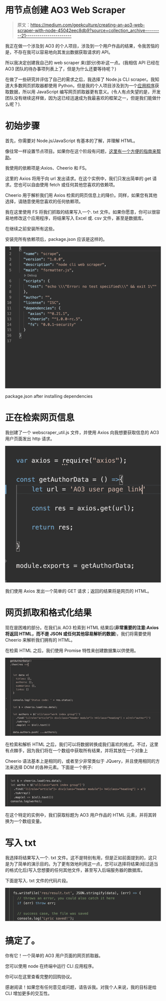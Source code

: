 # 用节点创建 AO3 Web Scraper

> 原文：<https://medium.com/geekculture/creating-an-ao3-web-scraper-with-node-45042eec8db9?source=collection_archive---------21----------------------->

我正在做一个涉及到 AO3 的个人项目，涉及到一个用户作品的结果，令我苦恼的是，不存在我可以容易地向其发出数据获取请求的 API。

所以我决定创建我自己的 web scraper 来(部分)弥补这一点。(我相信 API 已经在 AO3 团队的待办事项列表上了，但是为什么还要等待呢？)

在做了一些研究并评估了自己的需求之后，我选择了 Node.js CLI scraper。我知道大多数网页抓取器都使用 Python，但是我的个人项目涉及到为一个[应用程序](https://sapper.svelte.dev/)获取数据，所以用 JavaScript 编写网页抓取器更有意义。(令人有点失望的是，开发团队没有继续这样做，因为这已经迅速成为我最喜欢的框架之一，但是我们能做什么呢？).

# 初始步骤

首先，你需要对 Node.js/JavaScript 有基本的了解，并理解 HTML。

像往常一样设置节点项目。如果你在这个阶段有问题，[这里有一个方便的指南来帮助](https://developer.mozilla.org/en-US/docs/Learn/Server-side/Express_Nodejs/development_environment)。

我使用的依赖项是:Axios、Cheerio 和 FS。

这里的 Axios 将用于向 url 发出请求。在这个实例中，我们只发出简单的 get 请求。您也可以自由使用 fetch 或任何其他您喜欢的依赖项。

Cheerio 用于解析我们用 Axios 检索的网页信息上的降价。同样，如果您有其他选择，请随意使用您喜欢的任何依赖项。

我在这里使用 FS 将我们抓取的结果写入一个. txt 文件。如果你愿意，你可以很容易地修改这个应用程序，将结果写入 Excel 或. csv 文件，甚至是数据库。

在继续之前安装所有这些。

安装完所有依赖项后，package.json 应该是这样的。

![](img/f4bf4e5569486990644682f87ff13a98.png)

package.json after installing dependencies

# 正在检索网页信息

我创建了一个 webscraper_util.js 文件，并使用 Axios 向我想要获取信息的 AO3 用户页面发出 http 请求。

![](img/c014b3512bbfb37205364d1795d5c125.png)

我们使用 Axios 发出一个简单的 GET 请求；返回的结果将是网页的 HTML。

# 网页抓取和格式化结果

现在是困难的部分。在我们从 AO3 检索到 HTML 结果后(**非常重要的注意:Axios 将返回 HTML，而不是 JSON 或任何其他容易解析的数据**)，我们将需要使用 Cheerio 来解析我们拥有的 HTML。

在检索 HTML 之后，我们使用 Promise 特性来创建数据集以供使用。

![](img/c3e78d65b924ca4d5812a9526f371156.png)

在检索和解析 HTML 之后，我们可以将数据转换成我们喜欢的格式。不过，这里有点棘手，因为我们将在一个数组中获取所有结果，并将其放在一个对象上

Cheerio 语法基本上是相同的，或者至少非常类似于 JQuery，并且使用相同的方法来选择 DOM 的各种元素。下面是一个例子:

![](img/9e9a602248a6d3b657127c1d82d85779.png)

在这个特定的实例中，我们获取标题为 AO3 用户作品的 HTML 元素，并将其转换为一个数组变量。

# 写入 txt

我选择将结果写入一个. txt 文件。这不是特别有用，但是正如前面提到的，这只是为了简单的演示目的。为了更有效地利用这一点，您可以选择将结果(经过适当的格式化后)写入您想要的任何其他文件，甚至写入后端服务器的数据库。

下面是写入. txt 文件的代码片段。

![](img/1129c9b796b29794a0aa63dd5753d6c0.png)

# 搞定了。

你有它！一个简单的 AO3 用户页面的网页抓取器。

您可以使用 node 在终端中运行 CLI 应用程序。

你可以在这里查看完整的回购协议。

感谢阅读！如果您有任何意见或问题，请告诉我。对我个人来说，我的目标是给 CLI 增加更多的交互性。